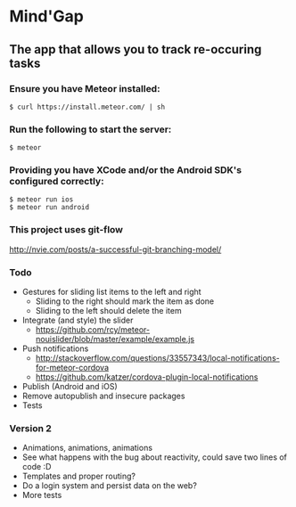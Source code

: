 # Mind'Gap
## The app that allows you to track re-occuring tasks

### Ensure you have Meteor installed:

    $ curl https://install.meteor.com/ | sh   

### Run the following to start the server:

    $ meteor

### Providing you have XCode and/or the Android SDK's configured correctly:

    $ meteor run ios
    $ meteor run android

### This project uses git-flow

http://nvie.com/posts/a-successful-git-branching-model/

### Todo

- Gestures for sliding list items to the left and right
  - Sliding to the right should mark the item as done
  - Sliding to the left should delete the item
- Integrate (and style) the slider
  - https://github.com/rcy/meteor-nouislider/blob/master/example/example.js
- Push notifications
  - http://stackoverflow.com/questions/33557343/local-notifications-for-meteor-cordova
  - https://github.com/katzer/cordova-plugin-local-notifications
- Publish (Android and iOS)
- Remove autopublish and insecure packages
- Tests

### Version 2

- Animations, animations, animations
- See what happens with the bug about reactivity, could save two lines of code :D
- Templates and proper routing?
- Do a login system and persist data on the web?
- More tests

